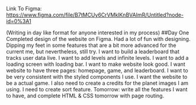 Link To Figma: https://www.figma.com/file/B7tMCUy6CrVMklKnBVAImR/Untitled?node-id=0%3A1

(Writing in day like format for anyone interested in my process)
##Day One
Completed design of the website on Figma. Had a lot of fun with designing. Dipping my feet in some features that are a bit more advanced for the current me, but nevertheless, still try. I want to build a leaderboard that tracks user data live. I want to add levels and infinite levels. I want to add a loading screen with loading bar. I want to make website look good. I want website to have three pages: homepage, game, and leaderboard. I want to be very consistent with the styled components I use. I want the website to be a actual game. I also need to create a credits for the planet images I am using. I need to create sort feature. Tomorrow: write all the features I want to have, and complete HTML & CSS tomorrow with page routing.
